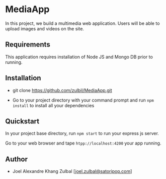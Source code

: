 # MediaApp

In this project, we build a multimedia web application. Users will be able to upload images and videos on the site. 

## Requirements

This application requires installation of Node JS and Mongo DB prior to running.

## Installation

- git clone https://github.com/zulbil/MediaApp.git

- Go to your project directory with your command prompt and run `npm install` to install all your dependencies

## Quickstart

In your project base directory, run `npm start` to run your express js server.

Go to your web browser and tape `htpp://localhost:4200` your app running. 

## Author

- Joel Alexandre Khang Zulbal [joel.zulbal@satoripop.com]
